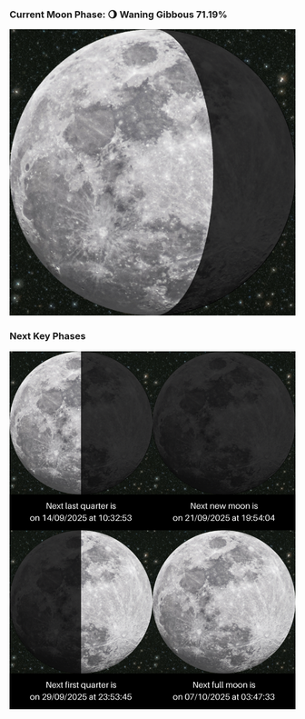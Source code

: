 ### Current Moon Phase: 🌖 Waning Gibbous 71.19%
![Moon Phase](moonphase.png)
### Next Key Phases
![Gallery](gallery.png)